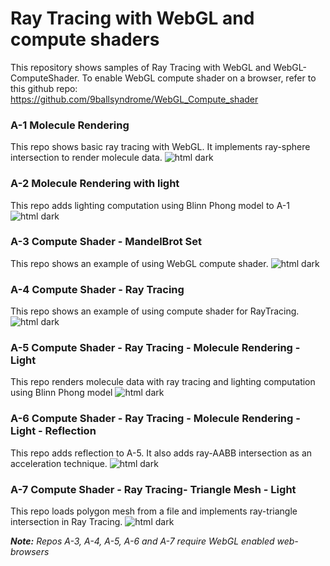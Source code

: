 # Ray Tracing with WebGL and compute shaders

This repository shows samples of Ray Tracing with WebGL and WebGL-ComputeShader. To enable
WebGL compute shader on a browser, refer to this github repo: 
https://github.com/9ballsyndrome/WebGL_Compute_shader

### A-1 Molecule Rendering
This repo shows basic ray tracing with WebGL. It implements ray-sphere intersection to render molecule data.
![html dark](https://github.com/sdevkota007/Ray-Tracing/blob/master/screenshots/A-1.png)

### A-2 Molecule Rendering with light
This repo adds lighting computation using Blinn Phong model to A-1
![html dark](https://github.com/sdevkota007/Ray-Tracing/blob/master/screenshots/A-2.png)


### A-3 Compute Shader - MandelBrot Set
This repo shows an example of using WebGL compute shader.
![html dark](https://github.com/sdevkota007/Ray-Tracing/blob/master/screenshots/A-3.png)


### A-4 Compute Shader - Ray Tracing
This repo shows an example of using compute shader for RayTracing.
![html dark](https://github.com/sdevkota007/Ray-Tracing/blob/master/screenshots/A-4.png)


### A-5 Compute Shader - Ray Tracing - Molecule Rendering - Light
This repo renders molecule data with ray tracing and lighting computation using Blinn Phong model
![html dark](https://github.com/sdevkota007/Ray-Tracing/blob/master/screenshots/A-5.png)


### A-6 Compute Shader - Ray Tracing - Molecule Rendering - Light - Reflection
This repo adds reflection to A-5. It also adds ray-AABB intersection as an acceleration technique.
![html dark](https://github.com/sdevkota007/Ray-Tracing/blob/master/screenshots/A-6.png)


### A-7 Compute Shader - Ray Tracing- Triangle Mesh - Light
This repo loads polygon mesh from a file and implements ray-triangle intersection in Ray Tracing. 
![html dark](https://github.com/sdevkota007/Ray-Tracing/blob/master/screenshots/A-7.png)


*__Note:__ Repos A-3, A-4, A-5, A-6 and A-7 require WebGL enabled web-browsers*